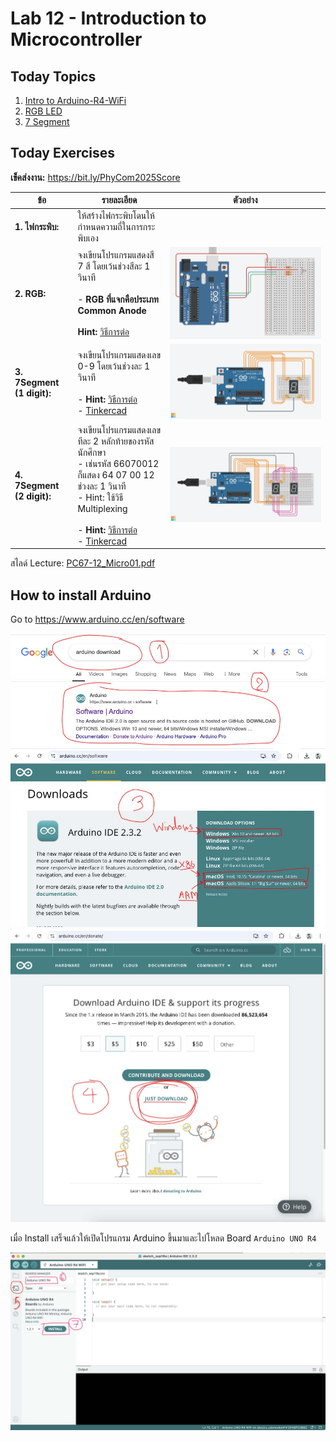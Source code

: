 # Lab 12 - Introduction to Microcontroller

## Today Topics

1. [Intro to Arduino-R4-WiFi](01.Arduino-R4-WiFi.md)
2. [RGB LED](02.RGB%20LED.md)
3. [7 Segment](03.7%20Segment.md)

## Today Exercises

**เข็คส่งงาน:** https://bit.ly/PhyCom2025Score

| ข้อ                        | รายละเอียด                                                                                                                                                                                                                                                                                                                                                                                                                              | ตัวอย่าง                                                                                            |
|----------------------------|-----------------------------------------------------------------------------------------------------------------------------------------------------------------------------------------------------------------------------------------------------------------------------------------------------------------------------------------------------------------------------------------------------------------------------------------|-----------------------------------------------------------------------------------------------------|
| **1. ไฟกระพิบ:**           | ให้สร้างไฟกระพิบโดนให้กำหนดความถี่ในการกระพิบเอง                                                                                                                                                                                                                                                                                                                                                                                        |                                                                                                     |
| **2. RGB:**                | จงเขียนโปรแกรมแสดงสี 7 สี โดยเว้นช่วงสีละ 1 วินาที <br/> <br/>- **RGB ที่แจกคือประเภท Common Anode** <br/> <br/>**Hint:** [วิธีการต่อ](02.RGB%20LED.md#วิธีการต่อ-rgb-common-anode)                                                                                                                                                                                                                                                     | ![ex02-rgb-example.png](files/img/ex02-rgb-example.png)                                             |
| **3. 7Segment (1 digit):** | จงเขียนโปรแกรมแสดงเลข 0-9 โดยเว้นช่วงละ 1 วินาที  <br/> <br/> - **Hint:** [วิธีการต่อ](03.7%20Segment.md#labs-03-วิธีการต่อ-7-segment-common-cathode-แบบ-1-ตัว) <br/> - [Tinkercad](https://www.tinkercad.com/things/eMgolJBjfB4-arduino-7-segment-display-common-cathode?sharecode=obS0eusqqYM8q-2Yjtl2wpl8u_L5XufAHJziz3IJyjc)                                                                                                        | ![ex02.jpg](files/img/ex04-Arduino7segmentdisplay.png)                                              | 
| **4. 7Segment (2 digit):** | จงเขียนโปรแกรมแสดงเลขทีละ 2 หลักท้ายของรหัสนักศึกษา <br> - เช่นรหัส 66070012 ก็แสดง 64 07 00 12 ช่วงละ 1 วินาที <br> - Hint: ใช้วิธี Multiplexing  <br/> <br/> - **Hint:** [วิธีการต่อ](03.7%20Segment.md#labs-04-วิธีการต่อ-7-segment-common-cathode-แบบ-2-ตัว)<br/>- [Tinkercad](https://www.tinkercad.com/things/0UFIFnMgv3X-arduino-7-segment-display-2-digit-common-cathode?sharecode=r6QYv58_iq_AP0dGzT7TQb2cb2Nh-sM8MlHVzgRnydk) | ![ex04.jpg](files/img/Arduino%207%20segment%20display%20%282%20digit%29%20-%20Common%20Cathode.png) | 

สไลด์ Lecture: [PC67-12_Micro01.pdf](files/PC67-12_Micro01.pdf)

## How to install Arduino

Go to https://www.arduino.cc/en/software

![install01.jpg](files/img/install01.jpg)
![install02.jpg](files/img/install02.jpg)

เมื่อ Install เสร็จแล้วให้เปิดโปรแกรม Arduino ขึ้นมาและไปโหลด Board `Arduino UNO R4`

![install03.jpg](files/img/install03.jpg)
